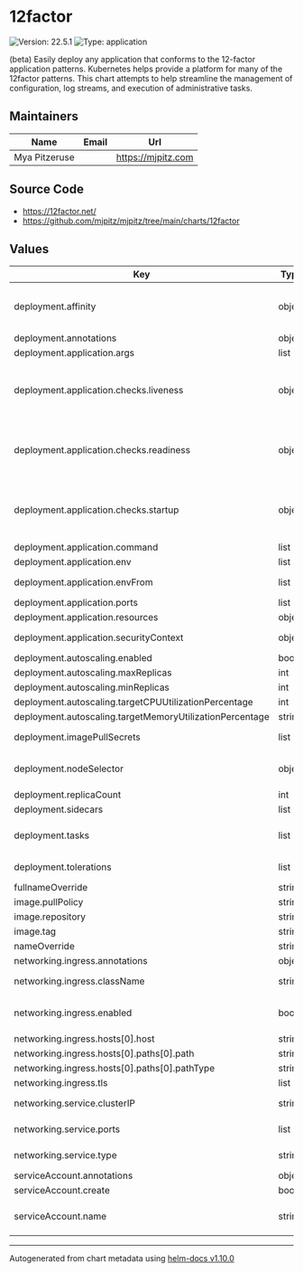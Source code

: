 # 12factor

![Version: 22.5.1](https://img.shields.io/badge/Version-22.5.1-informational?style=flat-square) ![Type: application](https://img.shields.io/badge/Type-application-informational?style=flat-square)

(beta) Easily deploy any application that conforms to the 12-factor application patterns. Kubernetes helps provide a
platform for many of the 12factor patterns. This chart attempts to help streamline the management of configuration,
log streams, and execution of administrative tasks.

## Maintainers

| Name          | Email | Url                  |
| ------------- | ----- | -------------------- |
| Mya Pitzeruse |       | <https://mjpitz.com> |

## Source Code

- <https://12factor.net/>
- <https://github.com/mjpitz/mjpitz/tree/main/charts/12factor>

## Values

| Key                                                      | Type   | Default                    | Description                                                                                                                                                                                                                                 |
| -------------------------------------------------------- | ------ | -------------------------- | ------------------------------------------------------------------------------------------------------------------------------------------------------------------------------------------------------------------------------------------- |
| deployment.affinity                                      | object | `{}`                       | Specify affinity and anti-affinity rules for this deployment. Useful for placing two deployments on the same set of nodes or spreading them across different zones and regions.                                                             |
| deployment.annotations                                   | object | `{}`                       | Annotations are added to pods within the deployment.                                                                                                                                                                                        |
| deployment.application.args                              | list   | `[]`                       | Specify arguments that should be passed to the entrypoint.                                                                                                                                                                                  |
| deployment.application.checks.liveness                   | object | `{}`                       | Periodically checks if the container is alive and running. The container will be restarted if this check fails. Documentation: https://kubernetes.io/docs/concepts/workloads/pods/pod-lifecycle/#probe-check-methods                        |
| deployment.application.checks.readiness                  | object | `{}`                       | Periodically check if the container for service readiness. This container will be removed from service endpoints if this check fails. Documentation: https://kubernetes.io/docs/concepts/workloads/pods/pod-lifecycle/#probe-check-methods  |
| deployment.application.checks.startup                    | object | `{}`                       | Used to indicate that the container has started successfully. If specified, no other checks are run until this completes successfully. Documentation: https://kubernetes.io/docs/concepts/workloads/pods/pod-lifecycle/#probe-check-methods |
| deployment.application.command                           | list   | `[]`                       | Specify the entrypoint command for the container.                                                                                                                                                                                           |
| deployment.application.env                               | list   | `[]`                       | Environment variables provided to the application.                                                                                                                                                                                          |
| deployment.application.envFrom                           | list   | `[]`                       | Load additional environment variables from secrets or config maps.                                                                                                                                                                          |
| deployment.application.ports                             | list   | `[]`                       | Expose ports on the container.                                                                                                                                                                                                              |
| deployment.application.resources                         | object | `{}`                       | The resources to request for this container.                                                                                                                                                                                                |
| deployment.application.securityContext                   | object | `{}`                       | Specify the security context to assign to the application container.                                                                                                                                                                        |
| deployment.autoscaling.enabled                           | bool   | `false`                    | Enable autoscaling for this deployment.                                                                                                                                                                                                     |
| deployment.autoscaling.maxReplicas                       | int    | `100`                      | The maximum number of replicas to deploy.                                                                                                                                                                                                   |
| deployment.autoscaling.minReplicas                       | int    | `1`                        | The minimum number of replicas to deploy.                                                                                                                                                                                                   |
| deployment.autoscaling.targetCPUUtilizationPercentage    | int    | `80`                       | Autoscale using CPU utilization as an indicator.                                                                                                                                                                                            |
| deployment.autoscaling.targetMemoryUtilizationPercentage | string | `nil`                      | Autoscale using memory as an indicator.                                                                                                                                                                                                     |
| deployment.imagePullSecrets                              | list   | `[]`                       | Specify secret names containing registry credentials that should be added to this deployment.                                                                                                                                               |
| deployment.nodeSelector                                  | object | `{}`                       | Deploy this application to a specific set of nodes. Useful for selecting nodes with specific hardware characteristics (like GPU support).                                                                                                   |
| deployment.replicaCount                                  | int    | `1`                        | The number of pods to deploy.                                                                                                                                                                                                               |
| deployment.sidecars                                      | list   | `[]`                       |                                                                                                                                                                                                                                             |
| deployment.tasks                                         | list   | `[]`                       | Enumerate tasks that the application needs to perform. These are defined using CronJobs and use the same image as the application in the deployment configuration block.                                                                    |
| deployment.tolerations                                   | list   | `[]`                       | Configure taints that this deployment is willing to tolerate. Useful for running on a dedicated pool of nodes.                                                                                                                              |
| fullnameOverride                                         | string | `""`                       | Override the name of the release.                                                                                                                                                                                                           |
| image.pullPolicy                                         | string | `"IfNotPresent"`           | How the container should be pulled.                                                                                                                                                                                                         |
| image.repository                                         | string | `"nginx"`                  | Where the application container can be found.                                                                                                                                                                                               |
| image.tag                                                | string | `""`                       | What version of the application should be run.                                                                                                                                                                                              |
| nameOverride                                             | string | `""`                       | Override the name of the chart.                                                                                                                                                                                                             |
| networking.ingress.annotations                           | object | `{}`                       | Additional annotations to add to the Ingress definition.                                                                                                                                                                                    |
| networking.ingress.className                             | string | `""`                       | The name of the ingress class to use (if not set via an annotation).                                                                                                                                                                        |
| networking.ingress.enabled                               | bool   | `false`                    | Enable ingress addressing. In order for ingress addressing to work, there must be an `http` port exposed on the service in order for ingress to work.                                                                                       |
| networking.ingress.hosts[0].host                         | string | `"chart-example.local"`    | The host the ingress should route to this deployment.                                                                                                                                                                                       |
| networking.ingress.hosts[0].paths[0].path                | string | `"/"`                      | The path to match on.                                                                                                                                                                                                                       |
| networking.ingress.hosts[0].paths[0].pathType            | string | `"ImplementationSpecific"` |                                                                                                                                                                                                                                             |
| networking.ingress.tls                                   | list   | `[]`                       | Configure TLS certificates for the ingress to use.                                                                                                                                                                                          |
| networking.service.clusterIP                             | string | `""`                       | Explicitly claim an IP address or specify None for a headless service.                                                                                                                                                                      |
| networking.service.ports                                 | list   | `[]`                       | Enumerate the ports on the application to expose. These should be well-known ports.                                                                                                                                                         |
| networking.service.type                                  | string | `"ClusterIP"`              | The kind of service that should be used to expose this application.                                                                                                                                                                         |
| serviceAccount.annotations                               | object | `{}`                       | Annotations to add to the service account.                                                                                                                                                                                                  |
| serviceAccount.create                                    | bool   | `true`                     | Specifies whether a service account should be created.                                                                                                                                                                                      |
| serviceAccount.name                                      | string | `""`                       | The name of the service account to use. If not set and create is true, a name is generated using the fullname template.                                                                                                                     |

---

Autogenerated from chart metadata using [helm-docs v1.10.0](https://github.com/norwoodj/helm-docs/releases/v1.10.0)
